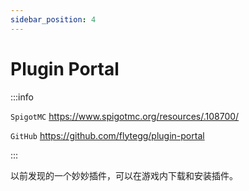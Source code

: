 ```yaml
---
sidebar_position: 4
---
```


# Plugin Portal

:::info

`SpigotMC` https://www.spigotmc.org/resources/.108700/

`GitHub` https://github.com/flytegg/plugin-portal

:::

以前发现的一个妙妙插件，可以在游戏内下载和安装插件。
